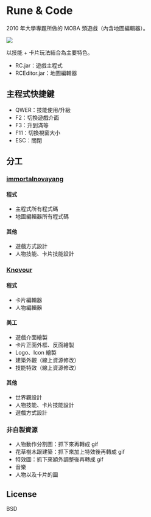 # Rune & Code

2010 年大學專題所做的 MOBA 類遊戲（內含地圖編輯器）。

![](http://res.cloudinary.com/hrscywv4p/image/upload/c_limit,h_540,w_720/b5ypgliitqaaexkczocw.png)

以技能 + 卡片玩法結合為主要特色。

- RC.jar：遊戲主程式
- RCEditor.jar：地圖編輯器

## 主程式快捷鍵

- QWER：技能使用/升級
- F2：切換遊戲介面
- F3：升到滿等
- F11：切換視窗大小
- ESC：關閉

## 分工

### [immortalnovayang](https://github.com/immortalnovayang)

#### 程式

- 主程式所有程式碼
- 地圖編輯器所有程式碼

#### 其他

- 遊戲方式設計
- 人物技能、卡片技能設計

### [Knovour](https://github.com/Knovour)

#### 程式

- 卡片編輯器
- 人物編輯器

#### 美工

- 遊戲介面繪製
- 卡片正面外框、反面繪製
- Logo、Icon 繪製
- 建築外觀（線上資源修改）
- 技能特效（線上資源修改）

#### 其他

- 世界觀設計
- 人物技能、卡片技能設計
- 遊戲方式設計

### 非自製資源

- 人物動作分割圖：抓下來再轉成 gif
- 花草樹木跟建築：抓下來加上特效後再轉成 gif
- 特效圖：抓下來額外調整後再轉成 gif
- 音樂
- 人物以及卡片的圖

## License

BSD
